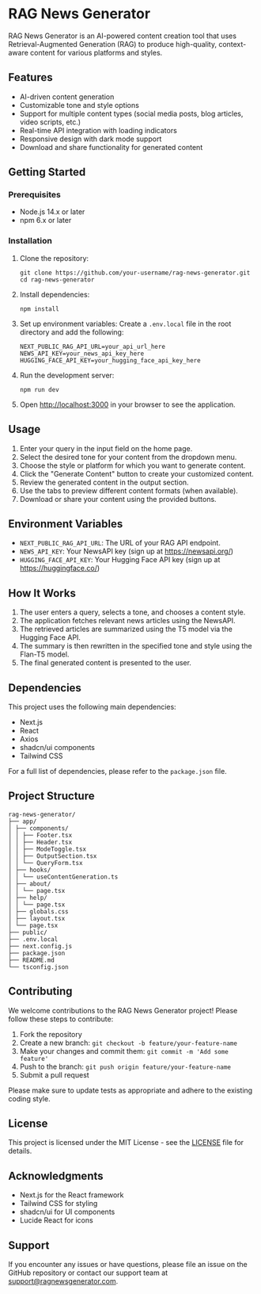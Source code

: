 # RAG News Generator

RAG News Generator is an AI-powered content creation tool that uses Retrieval-Augmented Generation (RAG) to produce high-quality, context-aware content for various platforms and styles.

## Features

- AI-driven content generation
- Customizable tone and style options
- Support for multiple content types (social media posts, blog articles, video scripts, etc.)
- Real-time API integration with loading indicators
- Responsive design with dark mode support
- Download and share functionality for generated content

## Getting Started

### Prerequisites

- Node.js 14.x or later
- npm 6.x or later

### Installation

1. Clone the repository:
   ```
   git clone https://github.com/your-username/rag-news-generator.git
   cd rag-news-generator
   ```

2. Install dependencies:
   ```
   npm install
   ```

3. Set up environment variables:
   Create a `.env.local` file in the root directory and add the following:
   ```
   NEXT_PUBLIC_RAG_API_URL=your_api_url_here
   NEWS_API_KEY=your_news_api_key_here
   HUGGING_FACE_API_KEY=your_hugging_face_api_key_here
   ```

4. Run the development server:
   ```
   npm run dev
   ```

5. Open [http://localhost:3000](http://localhost:3000) in your browser to see the application.

## Usage

1. Enter your query in the input field on the home page.
2. Select the desired tone for your content from the dropdown menu.
3. Choose the style or platform for which you want to generate content.
4. Click the "Generate Content" button to create your customized content.
5. Review the generated content in the output section.
6. Use the tabs to preview different content formats (when available).
7. Download or share your content using the provided buttons.

## Environment Variables

- `NEXT_PUBLIC_RAG_API_URL`: The URL of your RAG API endpoint.
- `NEWS_API_KEY`: Your NewsAPI key (sign up at https://newsapi.org/)
- `HUGGING_FACE_API_KEY`: Your Hugging Face API key (sign up at https://huggingface.co/)

## How It Works

1. The user enters a query, selects a tone, and chooses a content style.
2. The application fetches relevant news articles using the NewsAPI.
3. The retrieved articles are summarized using the T5 model via the Hugging Face API.
4. The summary is then rewritten in the specified tone and style using the Flan-T5 model.
5. The final generated content is presented to the user.

## Dependencies

This project uses the following main dependencies:

- Next.js
- React
- Axios
- shadcn/ui components
- Tailwind CSS

For a full list of dependencies, please refer to the `package.json` file.

## Project Structure

```
rag-news-generator/
├── app/
│ ├── components/
│ │ ├── Footer.tsx
│ │ ├── Header.tsx
│ │ ├── ModeToggle.tsx
│ │ ├── OutputSection.tsx
│ │ └── QueryForm.tsx
│ ├── hooks/
│ │ └── useContentGeneration.ts
│ ├── about/
│ │ └── page.tsx
│ ├── help/
│ │ └── page.tsx
│ ├── globals.css
│ ├── layout.tsx
│ └── page.tsx
├── public/
├── .env.local
├── next.config.js
├── package.json
├── README.md
└── tsconfig.json
```

## Contributing

We welcome contributions to the RAG News Generator project! Please follow these steps to contribute:

1. Fork the repository
2. Create a new branch: `git checkout -b feature/your-feature-name`
3. Make your changes and commit them: `git commit -m 'Add some feature'`
4. Push to the branch: `git push origin feature/your-feature-name`
5. Submit a pull request

Please make sure to update tests as appropriate and adhere to the existing coding style.

## License

This project is licensed under the MIT License - see the [LICENSE](LICENSE) file for details.

## Acknowledgments

- Next.js for the React framework
- Tailwind CSS for styling
- shadcn/ui for UI components
- Lucide React for icons

## Support

If you encounter any issues or have questions, please file an issue on the GitHub repository or contact our support team at support@ragnewsgenerator.com.
